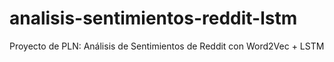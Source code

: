 # analisis-sentimientos-reddit-lstm
Proyecto de PLN: Análisis de Sentimientos de Reddit con Word2Vec + LSTM
